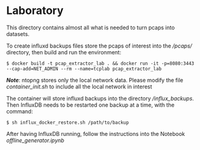 Laboratory
==========
This directory contains almost all what is needed to turn pcaps into datasets. 

To create influxd backups files store the pcaps of interest into the */pcaps/* directory, then build and run the environment:
```
$ docker build -t pcap_extractor_lab . && docker run -it -p=8080:3443 --cap-add=NET_ADMIN --rm --name=tcplab pcap_extractor_lab
```
***Note***: ntopng stores only the local network data. Please modify the file *container_init.sh* to include all the local network in interest

The container will store influxd backups into the directory */influx_backups*. Then InfluxDB needs to be restarted one backup at a time, with the command:
```
$ sh influx_docker_restore.sh /path/to/backup
```
After having InfluxDB running, follow the instructions into the Notebook *offline_generator.ipynb*


